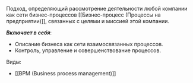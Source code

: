 Подход, определяющий рассмотрение деятельности любой компании как сети бизнес-процессов [[Бизнес-процесс (Процессы на предприятии)]], связанных с целями и миссией этой компании.

***Включает в себя***:
- Описание бизнеса как сети взаимосвязанных процессов.
- Контроль, управление и совершенствование процессов.

Виды:
- [[BPM (Business process management)]]